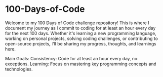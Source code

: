 # 100-Days-of-Code
Welcome to my 100 Days of Code challenge repository! This is where I document my journey as I commit to coding for at least an hour every day for the next 100 days. Whether it's learning a new programming language, working on personal projects, solving coding challenges, or contributing to open-source projects, I'll be sharing my progress, thoughts, and learnings here.

Main Goals:
Consistency: Code for at least an hour every day, no exceptions.
Learning: Focus on mastering key programming concepts and technologies.
